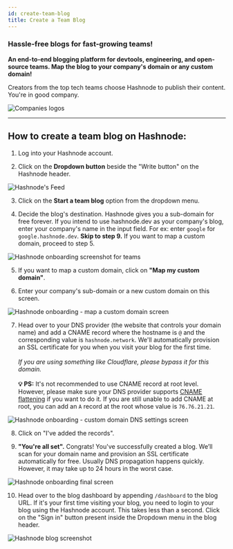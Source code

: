 ```yaml
---
id: create-team-blog
title: Create a Team Blog
---
```


### Hassle-free blogs for fast-growing teams!

**An end-to-end blogging platform for devtools, engineering, and open-source teams. Map the blog to your company's domain or any custom domain!**

Creators from the top tech teams choose Hashnode to publish their content. You're in good company.

![Companies logos](http://localhost:8080/_next/image?url=https%3A%2F%2Fcdn.hashnode.com%2Fres%2Fhashnode%2Fimage%2Fupload%2Fv1647512010724%2FRY3K506gu.png%3Fauto%3Dcompress&w=3840&q=75)

---

## How to create a team blog on Hashnode:

1. Log into your Hashnode account.

2. Click on the **Dropdown button** beside the "Write button" on the Hashnode header.

![Hashnode's Feed](https://cdn.hashnode.com/res/hashnode/image/upload/v1647855676958/0Nstu9S0P.png?auto=compress)

3. Click on the **Start a team blog** option from the dropdown menu.

4. Decide the blog's destination. Hashnode gives you a sub-domain for free forever. If you intend to use hashnode.dev as your company's blog, enter your company's name in the input field. For ex: enter `google` for `google.hashnode.dev`. **Skip to step 9.** If you want to map a custom domain, proceed to step 5.

![Hashnode onboarding screenshot for teams](https://cdn.hashnode.com/res/hashnode/image/upload/v1647850630031/ssK3rX4Ko.png?auto=compress)

5. If you want to map a custom domain, click on **"Map my custom domain"**.

6. Enter your company's sub-domain or a new custom domain on this screen.

![Hashnode onboarding - map a custom domain screen](https://cdn.hashnode.com/res/hashnode/image/upload/v1647850859209/jsmHJu1KB.png?auto=compress)

7. Head over to your DNS provider (the website that controls your domain name) and add a CNAME record where the hostname is `@` and the corresponding value is `hashnode.network`. We'll automatically provision an SSL certificate for you when you visit your blog for the first time.  <br/><br/>
*If you are using something like Cloudflare, please bypass it for this domain.*  <br/><br/>
**💡 PS:** It's not recommended to use CNAME record at root level. However, please make sure your DNS provider supports [CNAME flattening](https://blog.cloudflare.com/introducing-cname-flattening-rfc-compliant-cnames-at-a-domains-root/) if you want to do it. If you are still unable to add CNAME at root, you can add an `A` record at the root whose value is `76.76.21.21`.

![Hashnode onboarding - custom domain DNS settings screen](https://cdn.hashnode.com/res/hashnode/image/upload/v1647851015217/qIEN7Hoiq.png?auto=compress)

8. Click on "I've added the records".

9. **"You're all set".** Congrats! You've successfully created a blog. We’ll scan for your domain name and provision an SSL certificate automatically for free. Usually DNS propagation happens quickly. However, it may take up to 24 hours in the worst case.

![Hashnode onboarding final screen](https://cdn.hashnode.com/res/hashnode/image/upload/v1647851482307/l7_fvI4cw.png?auto=compress)

10. Head over to the blog dashboard by appending `/dashboard` to the blog URL. If it's your first time visiting your blog, you need to login to your blog using the Hashnode account. This takes less than a second. Click on the "Sign in" button present inside the Dropdown menu in the blog header. 

![Hashnode blog screenshot](https://cdn.hashnode.com/res/hashnode/image/upload/v1647851265161/noyE_Nk9M.png?auto=compress)

